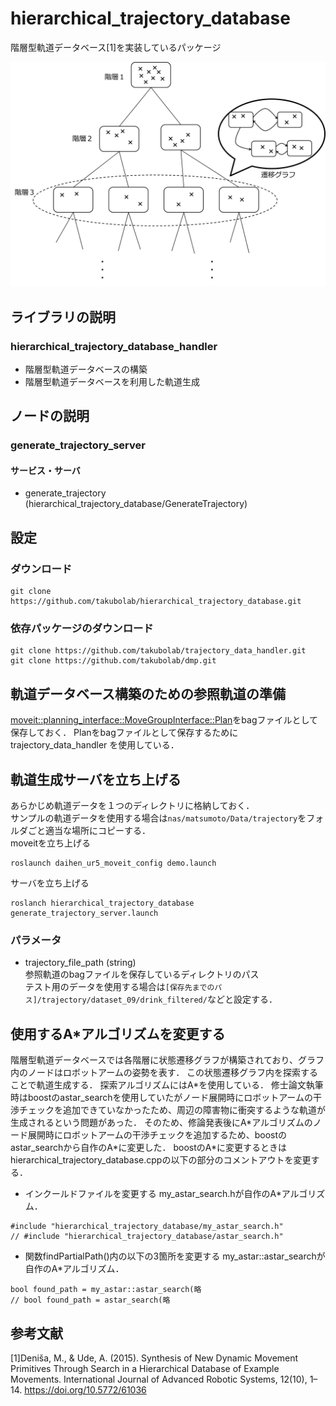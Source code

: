 hierarchical_trajectory_database
=====================================
階層型軌道データベース[1]を実装しているパッケージ

<img src="./image/trajectory_database.png" width="700px"/>

## ライブラリの説明
### hierarchical_trajectory_database_handler
* 階層型軌道データベースの構築
* 階層型軌道データベースを利用した軌道生成

## ノードの説明
### generate_trajectory_server
#### サービス・サーバ
* generate_trajectory (hierarchical_trajectory_database/GenerateTrajectory)

## 設定
### ダウンロード
```
git clone https://github.com/takubolab/hierarchical_trajectory_database.git  
```

### 依存パッケージのダウンロード
```
git clone https://github.com/takubolab/trajectory_data_handler.git  
git clone https://github.com/takubolab/dmp.git
```

## 軌道データベース構築のための参照軌道の準備
[moveit::planning_interface::MoveGroupInterface::Plan](http://docs.ros.org/melodic/api/moveit_ros_planning_interface/html/structmoveit_1_1planning__interface_1_1MoveGroupInterface_1_1Plan.html)をbagファイルとして保存しておく．
Planをbagファイルとして保存するために trajectory_data_handler を使用している．

## 軌道生成サーバを立ち上げる
あらかじめ軌道データを１つのディレクトリに格納しておく．  
サンプルの軌道データを使用する場合は`nas/matsumoto/Data/trajectory`をフォルダごと適当な場所にコピーする．  
moveitを立ち上げる
```
roslaunch daihen_ur5_moveit_config demo.launch
```
サーバを立ち上げる
```
roslanch hierarchical_trajectory_database generate_trajectory_server.launch
```
### パラメータ
* trajectory_file_path (string)  
参照軌道のbagファイルを保存しているディレクトリのパス  
テスト用のデータを使用する場合は`[保存先までのパス]/trajectory/dataset_09/drink_filtered/`などと設定する．

## 使用するA*アルゴリズムを変更する
階層型軌道データベースでは各階層に状態遷移グラフが構築されており、グラフ内のノードはロボットアームの姿勢を表す．
この状態遷移グラフ内を探索することで軌道生成する．
探索アルゴリズムにはA\*を使用している．
修士論文執筆時はboostのastar_searchを使用していたがノード展開時にロボットアームの干渉チェックを追加できていなかったため、周辺の障害物に衝突するような軌道が生成されるという問題があった．
そのため、修論発表後にA\*アルゴリズムのノード展開時にロボットアームの干渉チェックを追加するため、boostのastar_searchから自作のA*に変更した．
boostのA\*に変更するときはhierarchical_trajectory_database.cppの以下の部分のコメントアウトを変更する．  

* インクールドファイルを変更する
my_astar_search.hが自作のA\*アルゴリズム．
```
#include "hierarchical_trajectory_database/my_astar_search.h"
// #include "hierarchical_trajectory_database/astar_search.h"
```

* 関数findPartialPath()内の以下の3箇所を変更する
my_astar::astar_searchが自作のA\*アルゴリズム．  
```
bool found_path = my_astar::astar_search(略
// bool found_path = astar_search(略
```


## 参考文献
[1]Deniša, M., & Ude, A. (2015). Synthesis of New Dynamic Movement Primitives Through Search in a Hierarchical Database of Example Movements. International Journal of Advanced Robotic Systems, 12(10), 1–14. https://doi.org/10.5772/61036
